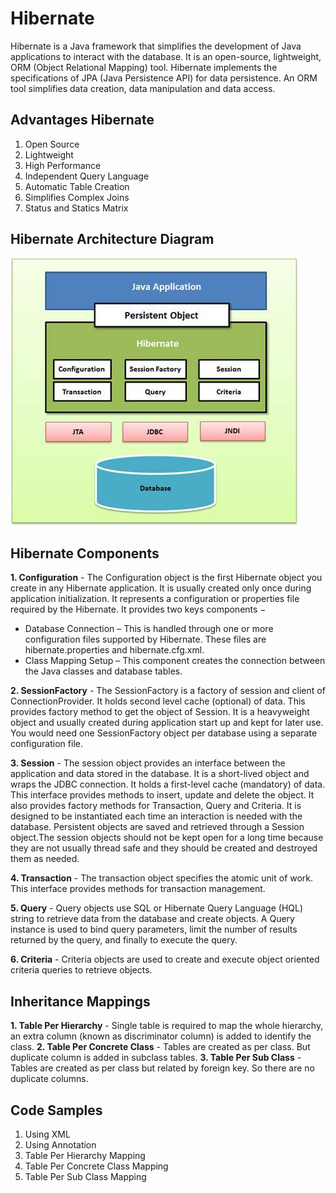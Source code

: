 # Hibernate
Hibernate is a Java framework that simplifies the development of Java applications to interact with the database.
It is an open-source, lightweight, ORM (Object Relational Mapping) tool. Hibernate implements the specifications of JPA (Java Persistence API) for data persistence.
An ORM tool simplifies data creation, data manipulation and data access.

## Advantages Hibernate
1. Open Source
2. Lightweight
3. High Performance
4. Independent Query Language
5. Automatic Table Creation
6. Simplifies Complex Joins
7. Status and Statics Matrix

## Hibernate Architecture Diagram
![](hibernate_architecture.jpg)

## Hibernate Components
**1. Configuration** - The Configuration object is the first Hibernate object you create in any Hibernate application. It is usually created only once during application initialization.
It represents a configuration or properties file required by the Hibernate. It provides two keys components −

* Database Connection – This is handled through one or more configuration files supported by Hibernate. These files are hibernate.properties and hibernate.cfg.xml.
* Class Mapping Setup – This component creates the connection between the Java classes and database tables.

**2. SessionFactory** - The SessionFactory is a factory of session and client of ConnectionProvider. It holds second level cache (optional) of data. This provides factory method to get
the object of Session. It is a heavyweight object and usually created during application start up and kept for later use. You would need one SessionFactory object per database
using a separate configuration file.

**3. Session** - The session object provides an interface between the application and data stored in the database. It is a short-lived object and wraps the JDBC connection.
It holds a first-level cache (mandatory) of data. This interface provides methods to insert, update and delete the object. It also provides factory methods for Transaction, Query and Criteria.
It is designed to be instantiated each time an interaction is needed with the database. Persistent objects are saved and retrieved through a Session object.The session objects
should not be kept open for a long time because they are not usually thread safe and they should be created and destroyed them as needed.

**4. Transaction** - The transaction object specifies the atomic unit of work. This interface provides methods for transaction management.

**5. Query** - Query objects use SQL or Hibernate Query Language (HQL) string to retrieve data from the database and create objects. A Query instance is used to bind query parameters,
limit the number of results returned by the query, and finally to execute the query.

**6. Criteria** - Criteria objects are used to create and execute object oriented criteria queries to retrieve objects.

## Inheritance Mappings
**1. Table Per Hierarchy** - Single table is required to map the whole hierarchy, an extra column (known as discriminator column) is added to identify the class.
**2. Table Per Concrete Class** - Tables are created as per class. But duplicate column is added in subclass tables.
**3. Table Per Sub Class** - Tables are created as per class but related by foreign key. So there are no duplicate columns.

## Code Samples
1. Using XML
2. Using Annotation
3. Table Per Hierarchy Mapping
4. Table Per Concrete Class Mapping
5. Table Per Sub Class Mapping
